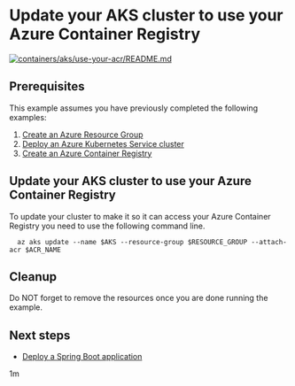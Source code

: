 
# Update your AKS cluster to use your Azure Container Registry

[![containers/aks/use-your-acr/README.md](https://github.com/Azure-Samples/java-on-azure-examples/actions/workflows/containers_aks_use-your-acr_README_md.yml/badge.svg)](https://github.com/Azure-Samples/java-on-azure-examples/actions/workflows/containers_aks_use-your-acr_README_md.yml)

## Prerequisites

This example assumes you have previously completed the following examples:

1. [Create an Azure Resource Group](../../../general/group/create/README.md)
1. [Deploy an Azure Kubernetes Service cluster](../create/README.md)
1. [Create an Azure Container Registry](../../../containers/acr/create/README.md)

## Update your AKS cluster to use your Azure Container Registry

<!-- workflow.cron(0 3 * * 0) -->
<!-- workflow.include(../create/README.md) -->
<!-- workflow.include(../../../containers/acr/create/README.md) -->

To update your cluster to make it so it can access your Azure Container
Registry you need to use the following command line.

```shell
  az aks update --name $AKS --resource-group $RESOURCE_GROUP --attach-acr $ACR_NAME
```

## Cleanup

<!-- workflow.directOnly()

  az group delete --name $RESOURCE_GROUP --yes || true

  -->

Do NOT forget to remove the resources once you are done running the example.


## Next steps

* [Deploy a Spring Boot application](../springboot/README.md)


1m
